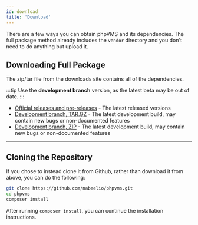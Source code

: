 ```yaml
---
id: download
title: 'Download'
---
```

There are a few ways you can obtain phpVMS and its dependencies. The full package method already includes the `vendor` directory and you don't need to do anything but upload it.

## Downloading Full Package

The zip/tar file from the downloads site contains all of the dependencies.

:::tip
Use the **development branch** version, as the latest beta may be out of date.
:::

- [Official releases and pre-releases](https://github.com/nabeelio/phpvms/releases) - The latest released versions
- [Development branch, TAR.GZ](https://phpvms.cdn.vmslabs.net/phpvms-latest-dev.tar.gz) - The latest development build, may contain new bugs or non-documented features
- [Development branch, ZIP](https://phpvms.cdn.vmslabs.net/phpvms-latest-dev.zip) - The latest development build, may contain new bugs or non-documented features

---

## Cloning the Repository

If you chose to instead clone it from Github, rather than download it from above, you can do the following:

```bash
git clone https://github.com/nabeelio/phpvms.git
cd phpvms
composer install
```

After running `composer install`, you can continue the installation instructions.
